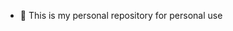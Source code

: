 - 🌱 This is my personal repository for personal use

<!---
Yuuk1Asuna/Yuuk1Asuna is a ✨ special ✨ repository because its `README.md` (this file) appears on your GitHub profile.
You can click the Preview link to take a look at your changes.
